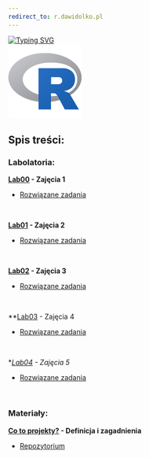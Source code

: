 ```yaml
---
redirect_to: r.dawidolko.pl
---
```


[![Typing SVG](https://readme-typing-svg.herokuapp.com?font=Fira+Code&weight=500&size=40&pause=1000&color=000000&width=600&height=100&lines=J%C4%99zyk+R)](https://git.io/typing-svg)
<br>![R](r.png)

## Spis treści:

### Labolatoria:
**[Lab00](LAB00/README.md) - Zajęcia 1**
 - [Rozwiązane zadania](https://github.com/dawidolko/Programming-R/blob/main/LAB00/TASK.R)

<br>

**[Lab01](LAB01/README.md) - Zajęcia 2**
 - [Rozwiązane zadania](https://github.com/dawidolko/Programming-R/tree/main/LAB001)

<br>

**[Lab02](LAB02/README.md) - Zajęcia 3**
 - [Rozwiązane zadania](https://github.com/dawidolko/Programming-R/blob/main/LAB02/TASK.r)

<br>

**[Lab03](LAB03/README.md) - Zajęcia 4
 - [Rozwiązane zadania](https://github.com/dawidolko/Programming-R/tree/main/LAB03)

<br>

**[Lab04](LAB04/README.md) - Zajęcia 5*
 - [Rozwiązane zadania](https://github.com/dawidolko/Programming-R/blob/main/LAB04/TASK.R)

<br>

### Materiały:
**[Co to projekty?](materiały/README.md) - Definicja i zagadnienia**
 - [Repozytorium](https://github.com/dawidolko/Programming-R/tree/main/materiały)
